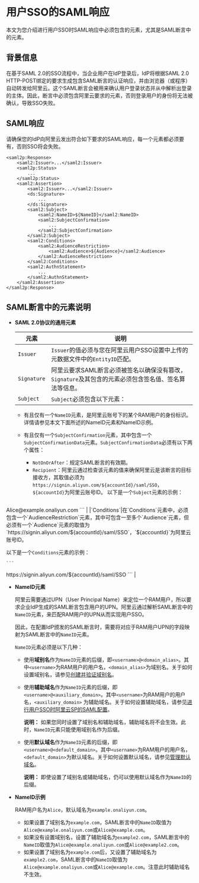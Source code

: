 # 用户SSO的SAML响应

本文为您介绍进行用户SSO时SAML响应中必须包含的元素，尤其是SAML断言中的元素。

## 背景信息

在基于SAML 2.0的SSO流程中，当企业用户在IdP登录后，IdP将根据SAML 2.0 HTTP-POST绑定的要求生成包含SAML断言的认证响应，并由浏览器（或程序）自动转发给阿里云。这个SAML断言会被用来确认用户登录状态并从中解析出登录的主体。因此，断言中必须包含阿里云要求的元素，否则登录用户的身份将无法被确认，导致SSO失败。

## SAML响应

请确保您的IdP向阿里云发出符合如下要求的SAML响应，每一个元素都必须要有，否则SSO将会失败。

```
<saml2p:Response>
    <saml2:Issuer>...</saml2:Issuer>
    <saml2p:Status>
        ...
    </saml2p:Status>
    <saml2:Assertion>
        <saml2:Issuer>...</saml2:Issuer>
        <ds:Signature>
            ...
        </ds:Signature>
        <saml2:Subject>
            <saml2:NameID>${NameID}</saml2:NameID>
            <saml2:SubjectConfirmation>
                ...
            </saml2:SubjectConfirmation>
        </saml2:Subject>
        <saml2:Conditions>
            <saml2:AudienceRestriction>
                <saml2:Audience>${Audience}</saml2:Audience>
            </saml2:AudienceRestriction>
        </saml2:Conditions>
        <saml2:AuthnStatement>
            ...
        </saml2:AuthnStatement>
    </saml2:Assertion>
</saml2p:Response>
```

## SAML断言中的元素说明

-   **SAML 2.0协议的通用元素**

    |元素|说明|
    |--|--|
    |`Issuer`|`Issuer`的值必须与您在阿里云用户SSO设置中上传的元数据文件中的`EntityID`匹配。|
    |`Signature`|阿里云要求SAML断言必须被签名以确保没有篡改，`Signature`及其包含的元素必须包含签名值、签名算法等信息。|
    |`Subject`|`Subject`必须包含以下元素：

    -   有且仅有一个`NameID`元素，是阿里云账号下的某个RAM用户的身份标识。详情请参见本文下面所述的NameID元素和NameID示例。
    -   有且仅有一个`SubjectConfirmation`元素，其中包含一个`SubjectConfirmationData`元素。`SubjectConfirmationData`必须有以下两个属性：

        -   `NotOnOrAfter`：规定SAML断言的有效期。
        -   `Recipient`：阿里云通过检查该元素的值来确保阿里云是该断言的目标接收方，其取值必须为`https://signin.aliyun.com/${accountId}/saml/SSO`，`${accountId}`为阿里云账号ID。
以下是一个`Subject`元素的示例：

        ```
<Subject>
  <NameID Format="urn:oasis:names:tc:SAML:2.0:nameid-format:persistent">Alice@example.onaliyun.com</NameID>        
  <SubjectConfirmation Method="urn:oasis:names:tc:SAML:2.0:cm:bearer">   
    <SubjectConfirmationData NotOnOrAfter="2019-01-01T00:01:00.000Z" Recipient="https://signin.aliyun.com/${accountId}/saml/SSO"/>    
  </SubjectConfirmation>
</Subject>
        ``` |
    |`Conditions`|在`Conditions`元素中，必须包含一个`AudienceRestriction`元素，其中可包含一至多个`Audience`元素，但必须有一个`Audience`元素的取值为 `https://signin.aliyun.com/${accountId}/saml/SSO`，`${accountId}`为阿里云账号ID。

以下是一个`Conditions`元素的示例：

    ```
<Conditions>
  <AudienceRestriction>
    <Audience>https://signin.aliyun.com/${accountId}/saml/SSO</Audience>
  </AudienceRestriction>
</Conditions>          
    ``` |

-   **NameID元素**

    阿里云需要通过UPN（User Principal Name）来定位一个RAM用户，所以要求企业IdP生成的SAML断言包含用户的UPN。阿里云通过解析SAML断言中的`NameID`元素，来匹配RAM用户的UPN从而实现用户SSO。

    因此，在配置IdP颁发的SAML断言时，需要将对应于RAM用户UPN的字段映射为SAML断言中的`NameID`元素。

    `NameID`元素必须是以下几种：

    -   使用**域别名**作为`NameID`元素的后缀，即`<username>@<domain_alias>`。其中`<username>`为RAM用户的用户名，`<domain_alias>`为域别名。关于如何设置域别名，请参见[创建并验证域别名](/cn.zh-CN/安全设置/高级设置/创建并验证域别名.md)。
    -   使用**辅助域名**作为`NameID`元素的后缀，即`<username>@<auxiliary_domain>`。其中`<username>`为RAM用户的用户名，`<auxiliary_domain>` 为辅助域名。关于如何设置辅助域名，请参见[进行用户SSO时阿里云SP的SAML配置](/cn.zh-CN/单点登录管理（SSO）/用户SSO/进行用户SSO时阿里云SP的SAML配置.md)。

        **说明：** 如果您同时设置了域别名和辅助域名，辅助域名将不会生效。此时，`NameID`元素只能使用域别名作为后缀。

    -   使用**默认域名**作为`NameID`元素的后缀，即`<username>@<default_domain>`。其中`<username>`为RAM用户的用户名，`<default_domain>`为默认域名。关于如何设置默认域名，请参见[管理默认域名](/cn.zh-CN/安全设置/高级设置/管理默认域名.md)。

        **说明：** 即使设置了域别名或辅助域名，仍可以使用默认域名作为`NameID`的后缀。

-   **NameID示例**

    RAM用户名为`Alice`，默认域名为`example.onaliyun.com`。

    -   如果设置了域别名为`example.com`，SAML断言中的`NameID`取值为`Alice@example.onaliyun.com`或`Alice@example.com`。
    -   如果没有设置域别名，设置了辅助域名为`example2.com`，SAML断言中的`NameID`取值为`Alice@example.onaliyun.com`或`Alice@example2.com`。
    -   如果设置了域别名为`example.com`后，又设置了辅助域名为`example2.com`，SAML断言中的`NameID`取值为`Alice@example.onaliyun.com`或`Alice@example.com`。注意此时辅助域名不生效。

